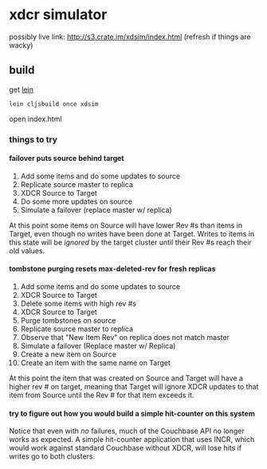 # xdcr simulator

possibly live link: <http://s3.crate.im/xdsim/index.html> (refresh if things are wacky)

## build

get [lein](http://github.com/technomancy/leiningen)

    lein cljsbuild once xdsim

open index.html

### things to try

#### failover puts source behind target

 1. Add some items and do some updates to source
 1. Replicate source master to replica
 1. XDCR Source to Target
 1. Do some more updates on source
 1. Simulate a failover (replace master w/ replica)

At this point some items on Source will have lower Rev #s than items in Target, even though no writes have been done at Target. Writes to items in this state will be *ignored* by the target cluster until their Rev #s reach their old values.

#### tombstone purging resets max-deleted-rev for fresh replicas

 1. Add some items and do some updates to source
 1. XDCR Source to Target
 1. Delete some items with high rev #s
 1. XDCR Source to Target
 1. Purge tombstones on source
 1. Replicate source master to replica
 1. Observe that "New Item Rev" on replica does not match master
 1. Simulate a failover (Replace master w/ Replica)
 1. Create a new item on Source
 1. Create an item with the same name on Target

At this point the item that was created on Source and Target will have a higher rev # on target, meaning that Target will ignore XDCR updates to that item from Source until the Rev # for that item exceeds it.

#### try to figure out how you would build a simple hit-counter on this system

Notice that even with *no* failures, much of the Couchbase API no longer works as expected. A simple hit-counter application that uses INCR, which would work against standard Couchbase without XDCR, will lose hits if writes go to both clusters.

